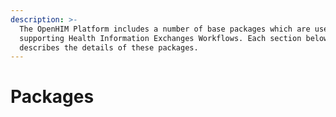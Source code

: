 ```yaml
---
description: >-
  The OpenHIM Platform includes a number of base packages which are useful for
  supporting Health Information Exchanges Workflows. Each section below
  describes the details of these packages.
---
```


# Packages


